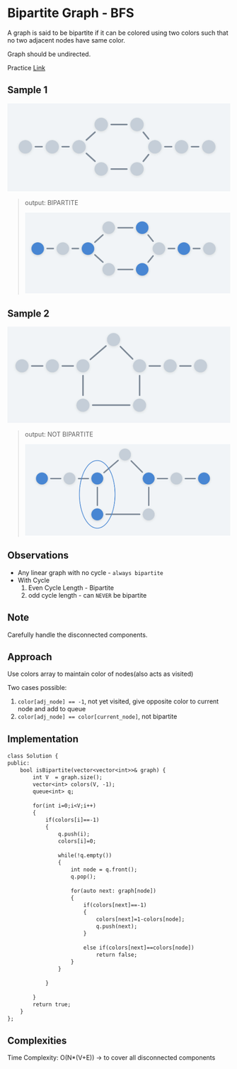 # Bipartite Graph - BFS


A graph is said to be bipartite if it can be colored using two colors such that no two adjacent nodes have same color.

Graph should be undirected.

Practice [Link](https://leetcode.com/problems/number-of-islands/description/)

## Sample 1

![Alt text](../images/graph-k.png)

> output: BIPARTITE
> 
> ![Alt text](../images/graph-l.png)

## Sample 2

![Alt text](../images/graph-m.png)
> output: NOT BIPARTITE
> 
> ![Alt text](../images/graph-n.png)

## Observations

- Any linear graph with no cycle - ```always bipartite```
- With Cycle
  1. Even Cycle Length - Bipartite
  2. odd cycle length - can ```NEVER``` be bipartite


## Note

Carefully handle the disconnected components.




## Approach

Use colors array to maintain color of nodes(also acts as visited)

Two cases possible:
1. ```color[adj_node] == -1```, not yet visited, give opposite color to current node and add to queue
2. ```color[adj_node] == color[current_node]```, not bipartite

## Implementation
```
class Solution {
public:
    bool isBipartite(vector<vector<int>>& graph) {
        int V  = graph.size();
        vector<int> colors(V, -1);
        queue<int> q;

        for(int i=0;i<V;i++)
        {
            if(colors[i]==-1)
            {
                q.push(i);
                colors[i]=0;

                while(!q.empty())
                {
                    int node = q.front();
                    q.pop();

                    for(auto next: graph[node])
                    {
                        if(colors[next]==-1)
                        {
                            colors[next]=1-colors[node];
                            q.push(next);
                        }

                        else if(colors[next]==colors[node])
                            return false;
                    }
                }

            }

        }
        return true;
    }
};
```

## Complexities
Time Complexity: O(N*(V+E)) -> to cover all disconnected components